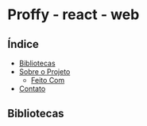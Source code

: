 
# Proffy - react - web


<!-- TABLE OF CONTENTS -->

## Índice

- [Bibliotecas](#bibliotecas)
- [Sobre o Projeto](#sobre-o-projeto)
  - [Feito Com](#feito-com)
- [Contato](#contato)



## Bibliotecas
